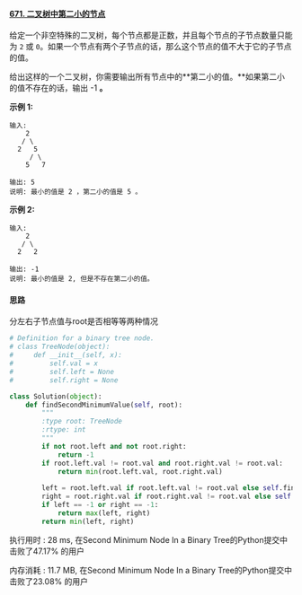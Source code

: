 #### [671. 二叉树中第二小的节点](https://leetcode-cn.com/problems/second-minimum-node-in-a-binary-tree/)

给定一个非空特殊的二叉树，每个节点都是正数，并且每个节点的子节点数量只能为 `2` 或 `0`。如果一个节点有两个子节点的话，那么这个节点的值不大于它的子节点的值。 

给出这样的一个二叉树，你需要输出所有节点中的**第二小的值。**如果第二小的值不存在的话，输出 -1 **。**

**示例 1:**

```
输入: 
    2
   / \
  2   5
     / \
    5   7

输出: 5
说明: 最小的值是 2 ，第二小的值是 5 。
```

**示例 2:**

```
输入: 
    2
   / \
  2   2

输出: -1
说明: 最小的值是 2, 但是不存在第二小的值。
```



#### 思路

分左右子节点值与root是否相等等两种情况

```python
# Definition for a binary tree node.
# class TreeNode(object):
#     def __init__(self, x):
#         self.val = x
#         self.left = None
#         self.right = None

class Solution(object):
    def findSecondMinimumValue(self, root):
        """
        :type root: TreeNode
        :rtype: int
        """
        if not root.left and not root.right:
            return -1
        if root.left.val != root.val and root.right.val != root.val:
            return min(root.left.val, root.right.val)
        
        left = root.left.val if root.left.val != root.val else self.findSecondMinimumValue(root.left)
        right = root.right.val if root.right.val != root.val else self.findSecondMinimumValue(root.right)
        if left == -1 or right == -1:
            return max(left, right)
        return min(left, right)
```

执行用时 : 28 ms, 在Second Minimum Node In a Binary Tree的Python提交中击败了47.17% 的用户

内存消耗 : 11.7 MB, 在Second Minimum Node In a Binary Tree的Python提交中击败了23.08% 的用户



